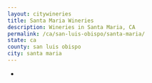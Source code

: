 ```yaml
---
layout: citywineries
title: Santa Maria Wineries
description: Wineries in Santa Maria, CA
permalink: /ca/san-luis-obispo/santa-maria/
state: ca
county: san luis obispo
city: santa maria
---
```

-
